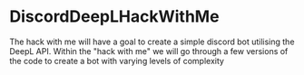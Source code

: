 # DiscordDeepLHackWithMe

The hack with me will have a goal to create a simple discord bot utilising the DeepL API. Within the "hack with me" we will go through a few versions of the code to create a bot with varying levels of complexity
